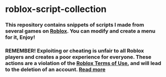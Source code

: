 # roblox-script-collection
### This repository contains snippets of scripts I made from several games on [Roblox](https://roblox.com). You can modify and create a menu for it, Enjoy!


### REMEMBER! Exploiting or cheating is unfair to all Roblox players and creates a poor experience for everyone. These actions are a violation of the [Roblox Terms of Use](https://en.help.roblox.com/hc/articles/115004647846), and will lead to the deletion of an account. [Read more](https://en.help.roblox.com/hc/en-us/articles/203312450-Cheating-and-Exploiting)
